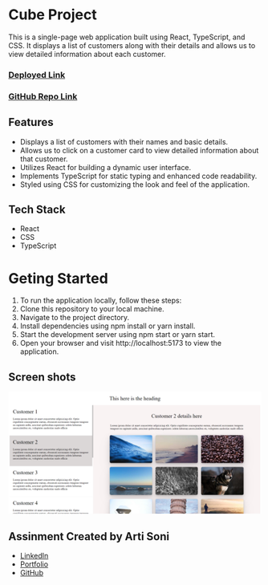 # Cube Project

This is a single-page web application built using React, TypeScript, and CSS. It displays a list of customers along with their details and allows us to view detailed information about each customer.

### [Deployed Link](https://cube-frontend-jutc.vercel.app/)

### [GitHub Repo Link](https://github.com/artisonii/cube_frontend)

## Features

- Displays a list of customers with their names and basic details.
- Allows us to click on a customer card to view detailed information about that customer.
- Utilizes React for building a dynamic user interface.
- Implements TypeScript for static typing and enhanced code readability.
- Styled using CSS for customizing the look and feel of the application.

## Tech Stack

- React
- CSS
- TypeScript

# Geting Started

1. To run the application locally, follow these steps:
2. Clone this repository to your local machine.
3. Navigate to the project directory.
4. Install dependencies using npm install or yarn install.
5. Start the development server using npm start or yarn start.
6. Open your browser and visit http://localhost:5173 to view the application.

## Screen shots

<img src="./src/assets/screenshot.png"/>

## Assinment Created by Arti Soni

- [LinkedIn](https://www.linkedin.com/in/arti-soni/)
- [Portfolio](https://artisonii.github.io/)
- [GitHub](https://github.com/artisonii)
